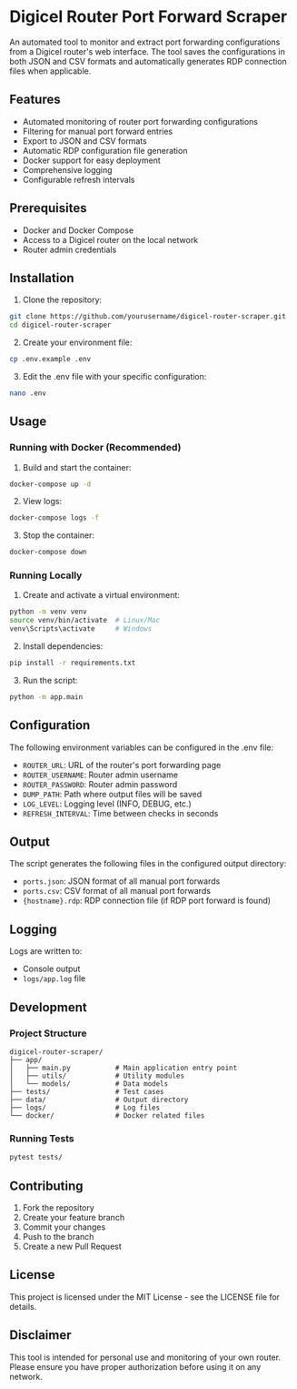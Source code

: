 # Digicel Router Port Forward Scraper

An automated tool to monitor and extract port forwarding configurations from a Digicel router's web interface. The tool saves the configurations in both JSON and CSV formats and automatically generates RDP connection files when applicable.

## Features

- Automated monitoring of router port forwarding configurations
- Filtering for manual port forward entries
- Export to JSON and CSV formats
- Automatic RDP configuration file generation
- Docker support for easy deployment
- Comprehensive logging
- Configurable refresh intervals

## Prerequisites

- Docker and Docker Compose
- Access to a Digicel router on the local network
- Router admin credentials

## Installation

1. Clone the repository:
```bash
git clone https://github.com/yourusername/digicel-router-scraper.git
cd digicel-router-scraper
```

2. Create your environment file:
```bash
cp .env.example .env
```

3. Edit the .env file with your specific configuration:
```bash
nano .env
```

## Usage

### Running with Docker (Recommended)

1. Build and start the container:
```bash
docker-compose up -d
```

2. View logs:
```bash
docker-compose logs -f
```

3. Stop the container:
```bash
docker-compose down
```

### Running Locally

1. Create and activate a virtual environment:
```bash
python -m venv venv
source venv/bin/activate  # Linux/Mac
venv\Scripts\activate     # Windows
```

2. Install dependencies:
```bash
pip install -r requirements.txt
```

3. Run the script:
```bash
python -m app.main
```

## Configuration

The following environment variables can be configured in the .env file:

- `ROUTER_URL`: URL of the router's port forwarding page
- `ROUTER_USERNAME`: Router admin username
- `ROUTER_PASSWORD`: Router admin password
- `DUMP_PATH`: Path where output files will be saved
- `LOG_LEVEL`: Logging level (INFO, DEBUG, etc.)
- `REFRESH_INTERVAL`: Time between checks in seconds

## Output

The script generates the following files in the configured output directory:

- `ports.json`: JSON format of all manual port forwards
- `ports.csv`: CSV format of all manual port forwards
- `{hostname}.rdp`: RDP connection file (if RDP port forward is found)

## Logging

Logs are written to:
- Console output
- `logs/app.log` file

## Development

### Project Structure

```
digicel-router-scraper/
├── app/
│   ├── main.py           # Main application entry point
│   ├── utils/            # Utility modules
│   └── models/           # Data models
├── tests/                # Test cases
├── data/                 # Output directory
├── logs/                 # Log files
└── docker/               # Docker related files
```

### Running Tests

```bash
pytest tests/
```

## Contributing

1. Fork the repository
2. Create your feature branch
3. Commit your changes
4. Push to the branch
5. Create a new Pull Request

## License

This project is licensed under the MIT License - see the LICENSE file for details.

## Disclaimer

This tool is intended for personal use and monitoring of your own router. Please ensure you have proper authorization before using it on any network.